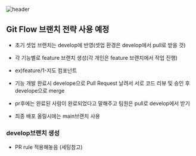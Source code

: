 ![header](https://capsule-render.vercel.app/api?type=waving&color=63a1ff&height=300&section=header&text=PocketBand&fontSize=70&animation=fadeIn&fontAlignY=38&desc=Frontend&descAlignY=60&fontColor=ffffff)


## Git Flow 브랜치 전략 사용 예정

- 초기 셋업 브랜치는 develop에 반영(셋업 환경은 develop에서 pull로 받을 것)

- 각 기능별로 feature 브랜치 생성(각 개인은 feature 브랜치에서 작업 진행)

- ex)feature/1-지도 컴포넌트

- 기능 개발 완료시 develope으로 Pull Request 날려서 서로 코드 리뷰 및 승인 후 develope으로 merge

- pr후에는 완료된 사람이 완료되었다고 말해주고 팀원은 pull로 develop에서 받기

- 최종 배포 올릴시에는 main브랜치 사용

### develop브랜치 생성

- PR rule 적용해놓음 (세팅참고) 
